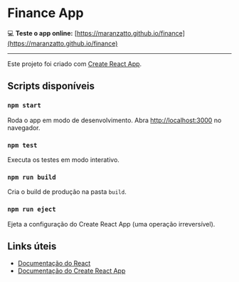 # Finance App

💻 **Teste o app online:** [https://maranzatto.github.io/finance](https://maranzatto.github.io/finance)

---

Este projeto foi criado com [Create React App](https://github.com/facebook/create-react-app).

## Scripts disponíveis

### `npm start`
Roda o app em modo de desenvolvimento. Abra [http://localhost:3000](http://localhost:3000) no navegador.

### `npm test`
Executa os testes em modo interativo.

### `npm run build`
Cria o build de produção na pasta `build`.

### `npm run eject`
Ejeta a configuração do Create React App (uma operação irreversível).

## Links úteis

- [Documentação do React](https://reactjs.org/)
- [Documentação do Create React App](https://facebook.github.io/create-react-app/docs/getting-started)
